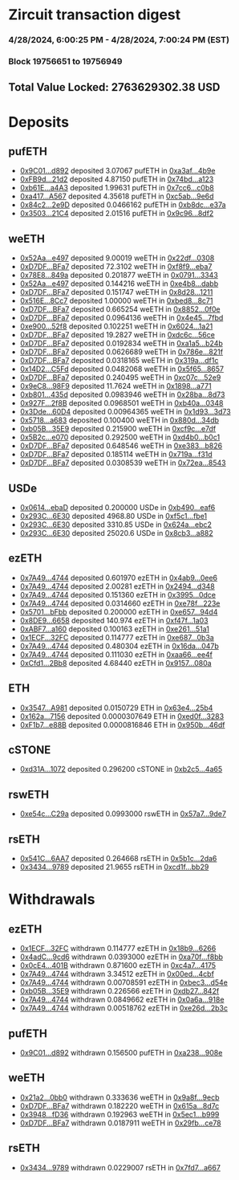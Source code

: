 # Zircuit transaction digest
### 4/28/2024, 6:00:25 PM - 4/28/2024, 7:00:24 PM (EST)
### Block 19756651 to 19756949

## Total Value Locked: 2763629302.38 USD

# Deposits
## pufETH
- [0x9C01...d892](https://etherscan.io/address/0x9C01b839c6091E519FD4749efA8B81E190c6d892) deposited 3.07067 pufETH in [0xa3af...4b9e](https://etherscan.io/tx/0x9C01b839c6091E519FD4749efA8B81E190c6d892)
- [0xFB9d...21d2](https://etherscan.io/address/0xFB9deb5b6C488Fe61e1A8A482c5cEF1A583321d2) deposited 4.87150 pufETH in [0x74bd...a123](https://etherscan.io/tx/0xFB9deb5b6C488Fe61e1A8A482c5cEF1A583321d2)
- [0xb61E...a4A3](https://etherscan.io/address/0xb61EF98536049C3dd6EEAe760909A87C9924a4A3) deposited 1.99631 pufETH in [0x7cc6...c0b8](https://etherscan.io/tx/0xb61EF98536049C3dd6EEAe760909A87C9924a4A3)
- [0xa417...A567](https://etherscan.io/address/0xa417100dDCD35787E6C0598e63db45EF5ECCA567) deposited 4.35618 pufETH in [0xc5ab...9e6d](https://etherscan.io/tx/0xa417100dDCD35787E6C0598e63db45EF5ECCA567)
- [0x84c2...2e9D](https://etherscan.io/address/0x84c2497a7bfd688027a1370465B9453D03662e9D) deposited 0.0466162 pufETH in [0xb8dc...e37a](https://etherscan.io/tx/0x84c2497a7bfd688027a1370465B9453D03662e9D)
- [0x3503...21C4](https://etherscan.io/address/0x3503741168b00E99af4f2e6a531A9555AC4f21C4) deposited 2.01516 pufETH in [0x9c96...8df2](https://etherscan.io/tx/0x3503741168b00E99af4f2e6a531A9555AC4f21C4)
## weETH
- [0x52Aa...e497](https://etherscan.io/address/0x52Aa899454998Be5b000Ad077a46Bbe360F4e497) deposited 9.00019 weETH in [0x22df...0308](https://etherscan.io/tx/0x52Aa899454998Be5b000Ad077a46Bbe360F4e497)
- [0xD7DF...BFa7](https://etherscan.io/address/0xD7DF7E085214743530afF339aFC420c7c720BFa7) deposited 72.3102 weETH in [0xf8f9...eba7](https://etherscan.io/tx/0xD7DF7E085214743530afF339aFC420c7c720BFa7)
- [0x78E8...849a](https://etherscan.io/address/0x78E8dE03C355605C635cE04c1725d0621C2b849a) deposited 0.201877 weETH in [0x0791...3343](https://etherscan.io/tx/0x78E8dE03C355605C635cE04c1725d0621C2b849a)
- [0x52Aa...e497](https://etherscan.io/address/0x52Aa899454998Be5b000Ad077a46Bbe360F4e497) deposited 0.144216 weETH in [0xe4b8...dabb](https://etherscan.io/tx/0x52Aa899454998Be5b000Ad077a46Bbe360F4e497)
- [0xD7DF...BFa7](https://etherscan.io/address/0xD7DF7E085214743530afF339aFC420c7c720BFa7) deposited 0.151747 weETH in [0x8d28...1211](https://etherscan.io/tx/0xD7DF7E085214743530afF339aFC420c7c720BFa7)
- [0x516E...8Cc7](https://etherscan.io/address/0x516E726f53576Ee00Db9B96291CDD0F7EB5F8Cc7) deposited 1.00000 weETH in [0xbed8...8c71](https://etherscan.io/tx/0x516E726f53576Ee00Db9B96291CDD0F7EB5F8Cc7)
- [0xD7DF...BFa7](https://etherscan.io/address/0xD7DF7E085214743530afF339aFC420c7c720BFa7) deposited 0.665254 weETH in [0x8852...0f0e](https://etherscan.io/tx/0xD7DF7E085214743530afF339aFC420c7c720BFa7)
- [0xD7DF...BFa7](https://etherscan.io/address/0xD7DF7E085214743530afF339aFC420c7c720BFa7) deposited 0.0964136 weETH in [0x4e45...7fbd](https://etherscan.io/tx/0xD7DF7E085214743530afF339aFC420c7c720BFa7)
- [0xe900...52f8](https://etherscan.io/address/0xe90021042Fa45ecd0245f149c03604BacDD352f8) deposited 0.102251 weETH in [0x6024...1a21](https://etherscan.io/tx/0xe90021042Fa45ecd0245f149c03604BacDD352f8)
- [0xD7DF...BFa7](https://etherscan.io/address/0xD7DF7E085214743530afF339aFC420c7c720BFa7) deposited 19.2827 weETH in [0xdc6c...56ce](https://etherscan.io/tx/0xD7DF7E085214743530afF339aFC420c7c720BFa7)
- [0xD7DF...BFa7](https://etherscan.io/address/0xD7DF7E085214743530afF339aFC420c7c720BFa7) deposited 0.0192834 weETH in [0xa1a5...b24b](https://etherscan.io/tx/0xD7DF7E085214743530afF339aFC420c7c720BFa7)
- [0xD7DF...BFa7](https://etherscan.io/address/0xD7DF7E085214743530afF339aFC420c7c720BFa7) deposited 0.0626689 weETH in [0x786e...821f](https://etherscan.io/tx/0xD7DF7E085214743530afF339aFC420c7c720BFa7)
- [0xD7DF...BFa7](https://etherscan.io/address/0xD7DF7E085214743530afF339aFC420c7c720BFa7) deposited 0.0318165 weETH in [0x319a...df1c](https://etherscan.io/tx/0xD7DF7E085214743530afF339aFC420c7c720BFa7)
- [0x14D2...C5Fd](https://etherscan.io/address/0x14D2565f0DD57A332b0E5D28cdc862788EB2C5Fd) deposited 0.0482068 weETH in [0x5f65...8657](https://etherscan.io/tx/0x14D2565f0DD57A332b0E5D28cdc862788EB2C5Fd)
- [0xD7DF...BFa7](https://etherscan.io/address/0xD7DF7E085214743530afF339aFC420c7c720BFa7) deposited 0.240495 weETH in [0xc07c...52e9](https://etherscan.io/tx/0xD7DF7E085214743530afF339aFC420c7c720BFa7)
- [0x9eC8...98F9](https://etherscan.io/address/0x9eC804a308C6d2BA376353208d86FC2aBCBe98F9) deposited 11.7624 weETH in [0x1898...a771](https://etherscan.io/tx/0x9eC804a308C6d2BA376353208d86FC2aBCBe98F9)
- [0xb801...435d](https://etherscan.io/address/0xb801477e254f82fe254D6f6Bb8E9afd40ab0435d) deposited 0.0983946 weETH in [0x28ba...8d73](https://etherscan.io/tx/0xb801477e254f82fe254D6f6Bb8E9afd40ab0435d)
- [0x927F...2f8B](https://etherscan.io/address/0x927F0be24693f166f408Bbd6a7AFF5c1fe752f8B) deposited 0.0968501 weETH in [0xb40a...0348](https://etherscan.io/tx/0x927F0be24693f166f408Bbd6a7AFF5c1fe752f8B)
- [0x3Dde...60D4](https://etherscan.io/address/0x3Dde92448E37b4192ED6e4B2cE5EB923612760D4) deposited 0.00964365 weETH in [0x1d93...3d73](https://etherscan.io/tx/0x3Dde92448E37b4192ED6e4B2cE5EB923612760D4)
- [0x5718...a683](https://etherscan.io/address/0x57183c6457009B9e5214d58D463d79F20bf5a683) deposited 0.100400 weETH in [0x880d...34db](https://etherscan.io/tx/0x57183c6457009B9e5214d58D463d79F20bf5a683)
- [0xb05B...35E9](https://etherscan.io/address/0xb05B11B05c264D8D15B1D1BE09790f9ce77935E9) deposited 0.215900 weETH in [0xcf9c...e7df](https://etherscan.io/tx/0xb05B11B05c264D8D15B1D1BE09790f9ce77935E9)
- [0x5B2c...e070](https://etherscan.io/address/0x5B2cBF9EA2014e10dD7974067DaC9D2DccA7e070) deposited 0.292500 weETH in [0xd4b0...b0c1](https://etherscan.io/tx/0x5B2cBF9EA2014e10dD7974067DaC9D2DccA7e070)
- [0xD7DF...BFa7](https://etherscan.io/address/0xD7DF7E085214743530afF339aFC420c7c720BFa7) deposited 0.648546 weETH in [0xe383...b826](https://etherscan.io/tx/0xD7DF7E085214743530afF339aFC420c7c720BFa7)
- [0xD7DF...BFa7](https://etherscan.io/address/0xD7DF7E085214743530afF339aFC420c7c720BFa7) deposited 0.185114 weETH in [0x719a...f31d](https://etherscan.io/tx/0xD7DF7E085214743530afF339aFC420c7c720BFa7)
- [0xD7DF...BFa7](https://etherscan.io/address/0xD7DF7E085214743530afF339aFC420c7c720BFa7) deposited 0.0308539 weETH in [0x72ea...8543](https://etherscan.io/tx/0xD7DF7E085214743530afF339aFC420c7c720BFa7)
## USDe
- [0x0614...ebaD](https://etherscan.io/address/0x0614815F88C99b73Da71F76e1fEC6367E151ebaD) deposited 0.200000 USDe in [0xb490...eaf6](https://etherscan.io/tx/0x0614815F88C99b73Da71F76e1fEC6367E151ebaD)
- [0x293C...6E30](https://etherscan.io/address/0x293C6937D8D82e05B01335F7B33FBA0c8e256E30) deposited 4968.80 USDe in [0xf5c1...fbe1](https://etherscan.io/tx/0x293C6937D8D82e05B01335F7B33FBA0c8e256E30)
- [0x293C...6E30](https://etherscan.io/address/0x293C6937D8D82e05B01335F7B33FBA0c8e256E30) deposited 3310.85 USDe in [0x624a...ebc2](https://etherscan.io/tx/0x293C6937D8D82e05B01335F7B33FBA0c8e256E30)
- [0x293C...6E30](https://etherscan.io/address/0x293C6937D8D82e05B01335F7B33FBA0c8e256E30) deposited 25020.6 USDe in [0x8cb3...a882](https://etherscan.io/tx/0x293C6937D8D82e05B01335F7B33FBA0c8e256E30)
## ezETH
- [0x7A49...4744](https://etherscan.io/address/0x7A493Be5c2ce014cD049Bf178a1ac0Db1B434744) deposited 0.601970 ezETH in [0x4ab9...0ee6](https://etherscan.io/tx/0x7A493Be5c2ce014cD049Bf178a1ac0Db1B434744)
- [0x7A49...4744](https://etherscan.io/address/0x7A493Be5c2ce014cD049Bf178a1ac0Db1B434744) deposited 2.00281 ezETH in [0x2494...d348](https://etherscan.io/tx/0x7A493Be5c2ce014cD049Bf178a1ac0Db1B434744)
- [0x7A49...4744](https://etherscan.io/address/0x7A493Be5c2ce014cD049Bf178a1ac0Db1B434744) deposited 0.151360 ezETH in [0x3995...0dce](https://etherscan.io/tx/0x7A493Be5c2ce014cD049Bf178a1ac0Db1B434744)
- [0x7A49...4744](https://etherscan.io/address/0x7A493Be5c2ce014cD049Bf178a1ac0Db1B434744) deposited 0.0314660 ezETH in [0xe78f...223e](https://etherscan.io/tx/0x7A493Be5c2ce014cD049Bf178a1ac0Db1B434744)
- [0x5701...bFbb](https://etherscan.io/address/0x5701e90e0b073f950551a504aB723264Ff00bFbb) deposited 0.200000 ezETH in [0xe657...94d4](https://etherscan.io/tx/0x5701e90e0b073f950551a504aB723264Ff00bFbb)
- [0x8DE9...6658](https://etherscan.io/address/0x8DE9A361DFc60b2478861c15Fa140c6f82676658) deposited 140.974 ezETH in [0xf47f...1a03](https://etherscan.io/tx/0x8DE9A361DFc60b2478861c15Fa140c6f82676658)
- [0xABF7...a160](https://etherscan.io/address/0xABF7CCd2b197D30D7f32B77D43F5A595A97Fa160) deposited 0.100163 ezETH in [0xe261...51a1](https://etherscan.io/tx/0xABF7CCd2b197D30D7f32B77D43F5A595A97Fa160)
- [0x1ECF...32FC](https://etherscan.io/address/0x1ECF690fc85A6eca4A6015401C6467B8F1b132FC) deposited 0.114777 ezETH in [0xe687...0b3a](https://etherscan.io/tx/0x1ECF690fc85A6eca4A6015401C6467B8F1b132FC)
- [0x7A49...4744](https://etherscan.io/address/0x7A493Be5c2ce014cD049Bf178a1ac0Db1B434744) deposited 0.480304 ezETH in [0x16da...047b](https://etherscan.io/tx/0x7A493Be5c2ce014cD049Bf178a1ac0Db1B434744)
- [0x7A49...4744](https://etherscan.io/address/0x7A493Be5c2ce014cD049Bf178a1ac0Db1B434744) deposited 0.111030 ezETH in [0xaa66...ee4f](https://etherscan.io/tx/0x7A493Be5c2ce014cD049Bf178a1ac0Db1B434744)
- [0xCfd1...2Bb8](https://etherscan.io/address/0xCfd1A1e5608B4D7520a556f13d3C459897142Bb8) deposited 4.68440 ezETH in [0x9157...080a](https://etherscan.io/tx/0xCfd1A1e5608B4D7520a556f13d3C459897142Bb8)
## ETH
- [0x3547...A981](https://etherscan.io/address/0x35475c9410bC1c8fD458d9e55B7FEd9BFC0aA981) deposited 0.0150729 ETH in [0x63e4...25b4](https://etherscan.io/tx/0x35475c9410bC1c8fD458d9e55B7FEd9BFC0aA981)
- [0x162a...7156](https://etherscan.io/address/0x162afbE91DEF7b2c312A95e9780387CE86bA7156) deposited 0.0000307649 ETH in [0xed0f...3283](https://etherscan.io/tx/0x162afbE91DEF7b2c312A95e9780387CE86bA7156)
- [0xF1b7...e88B](https://etherscan.io/address/0xF1b7a1F467c9Bb27f271568B60D35DA286aDe88B) deposited 0.0000816846 ETH in [0x950b...46df](https://etherscan.io/tx/0xF1b7a1F467c9Bb27f271568B60D35DA286aDe88B)
## cSTONE
- [0xd31A...1072](https://etherscan.io/address/0xd31A84c20bc430aD75E6a1903E7dDbee52211072) deposited 0.296200 cSTONE in [0xb2c5...4a65](https://etherscan.io/tx/0xd31A84c20bc430aD75E6a1903E7dDbee52211072)
## rswETH
- [0xe54c...C29a](https://etherscan.io/address/0xe54c51f7d012F3c449f4d994ef6055206A86C29a) deposited 0.0993000 rswETH in [0x57a7...9de7](https://etherscan.io/tx/0xe54c51f7d012F3c449f4d994ef6055206A86C29a)
## rsETH
- [0x541C...6AA7](https://etherscan.io/address/0x541CeeDEd157F6590BeFa1b6A34ab87bEda66AA7) deposited 0.264668 rsETH in [0x5b1c...2da6](https://etherscan.io/tx/0x541CeeDEd157F6590BeFa1b6A34ab87bEda66AA7)
- [0x3434...9789](https://etherscan.io/address/0x34349c5569e7B846c3558961552D2202760A9789) deposited 21.9655 rsETH in [0xcd1f...bb29](https://etherscan.io/tx/0x34349c5569e7B846c3558961552D2202760A9789)
# Withdrawals
## ezETH
- [0x1ECF...32FC](https://etherscan.io/address/0x1ECF690fc85A6eca4A6015401C6467B8F1b132FC) withdrawn 0.114777 ezETH in [0x18b9...6266](https://etherscan.io/tx/0x1ECF690fc85A6eca4A6015401C6467B8F1b132FC)
- [0x4adC...9cd6](https://etherscan.io/address/0x4adC8bCd0589E418e353122BD60DE9a7C2849cd6) withdrawn 0.0393000 ezETH in [0xa70f...f8bb](https://etherscan.io/tx/0x4adC8bCd0589E418e353122BD60DE9a7C2849cd6)
- [0x0cE4...401B](https://etherscan.io/address/0x0cE4f4A6E8f15Aaff54C4c4c4C147499ACAc401B) withdrawn 0.871600 ezETH in [0xc4a7...4175](https://etherscan.io/tx/0x0cE4f4A6E8f15Aaff54C4c4c4C147499ACAc401B)
- [0x7A49...4744](https://etherscan.io/address/0x7A493Be5c2ce014cD049Bf178a1ac0Db1B434744) withdrawn 3.34512 ezETH in [0x00ed...4cbf](https://etherscan.io/tx/0x7A493Be5c2ce014cD049Bf178a1ac0Db1B434744)
- [0x7A49...4744](https://etherscan.io/address/0x7A493Be5c2ce014cD049Bf178a1ac0Db1B434744) withdrawn 0.00708591 ezETH in [0xbec3...d54e](https://etherscan.io/tx/0x7A493Be5c2ce014cD049Bf178a1ac0Db1B434744)
- [0xb05B...35E9](https://etherscan.io/address/0xb05B11B05c264D8D15B1D1BE09790f9ce77935E9) withdrawn 0.226566 ezETH in [0xdb27...842f](https://etherscan.io/tx/0xb05B11B05c264D8D15B1D1BE09790f9ce77935E9)
- [0x7A49...4744](https://etherscan.io/address/0x7A493Be5c2ce014cD049Bf178a1ac0Db1B434744) withdrawn 0.0849662 ezETH in [0x0a6a...918e](https://etherscan.io/tx/0x7A493Be5c2ce014cD049Bf178a1ac0Db1B434744)
- [0x7A49...4744](https://etherscan.io/address/0x7A493Be5c2ce014cD049Bf178a1ac0Db1B434744) withdrawn 0.00518762 ezETH in [0xe26d...2b3c](https://etherscan.io/tx/0x7A493Be5c2ce014cD049Bf178a1ac0Db1B434744)
## pufETH
- [0x9C01...d892](https://etherscan.io/address/0x9C01b839c6091E519FD4749efA8B81E190c6d892) withdrawn 0.156500 pufETH in [0xa238...908e](https://etherscan.io/tx/0x9C01b839c6091E519FD4749efA8B81E190c6d892)
## weETH
- [0x21a2...0bb0](https://etherscan.io/address/0x21a273684F82cD19977032081d1aDE98eaF00bb0) withdrawn 0.333636 weETH in [0x9a8f...9ecb](https://etherscan.io/tx/0x21a273684F82cD19977032081d1aDE98eaF00bb0)
- [0xD7DF...BFa7](https://etherscan.io/address/0xD7DF7E085214743530afF339aFC420c7c720BFa7) withdrawn 0.182220 weETH in [0x615a...8d7c](https://etherscan.io/tx/0xD7DF7E085214743530afF339aFC420c7c720BFa7)
- [0x3948...fD36](https://etherscan.io/address/0x3948f9c2a1341ec261a597705210a99dafa3fD36) withdrawn 0.192963 weETH in [0x5ec1...b999](https://etherscan.io/tx/0x3948f9c2a1341ec261a597705210a99dafa3fD36)
- [0xD7DF...BFa7](https://etherscan.io/address/0xD7DF7E085214743530afF339aFC420c7c720BFa7) withdrawn 0.0187911 weETH in [0x29fb...ce78](https://etherscan.io/tx/0xD7DF7E085214743530afF339aFC420c7c720BFa7)
## rsETH
- [0x3434...9789](https://etherscan.io/address/0x34349c5569e7B846c3558961552D2202760A9789) withdrawn 0.0229007 rsETH in [0x7fd7...a667](https://etherscan.io/tx/0x34349c5569e7B846c3558961552D2202760A9789)
